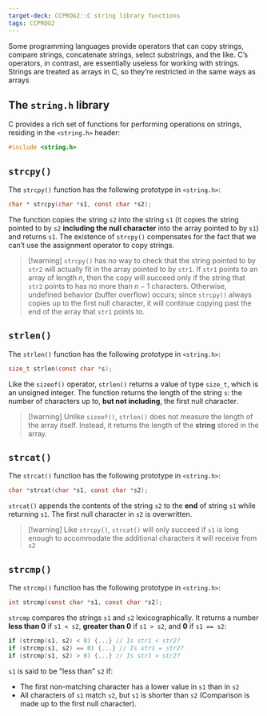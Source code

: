 ```yaml
---
target-deck: CCPROG2::C string library functions
tags: CCPROG2
---
```


Some programming languages provide operators that can copy strings, compare strings, concatenate strings, select substrings, and the like. C’s operators, in contrast, are essentially useless for working with strings. Strings are treated as arrays in C, so they’re restricted in the same ways as arrays

## The `string.h` library

C provides a rich set of functions for performing operations on strings, residing in the `<string.h>` header:
```c
#include <string.h>
```
<!--ID: 1708431865662-->


## `strcpy()`

The `strcpy()` function has the following prototype in `<string.h>`:
```c
char * strcpy(char *s1, const char *s2);
```
The function copies the string `s2` into the string `s1` (it copies the string pointed to by `s2` **including the null character** into the array pointed to by `s1`) and returns `s1`. The existence of `strcpy()` compensates for the fact that we can’t use the assignment operator to copy strings.
>[!warning] `strcpy()` has no way to check that the string pointed to by `str2` will actually fit in the array pointed to by `str1`.
>If `str1` points to an array of length $n$, then the copy will succeed only if the string that `str2` points to has no more than $n - 1$ characters. Otherwise, undefined behavior (buffer overflow) occurs; since `strcpy()` always copies up to the first null character, it will continue copying past the end of the array that `str1` points to.
<!--ID: 1708431865672-->


## `strlen()`

The `strlen()` function has the following prototype in `<string.h>`:
```c
size_t strlen(const char *s);
```
Like the `sizeof()` operator, `strlen()` returns a value of type `size_t`, which is an unsigned integer. The function returns the length of the string `s`: the number of characters up to, **but not including**, the first null character.
>[!warning] Unlike `sizeof()`, `strlen()` does not measure the length of the array itself. Instead, it returns the length of the **string** stored in the array.
<!--ID: 1708431865684-->


## `strcat()`

The `strcat()` function has the following prototype in `<string.h>`:
```c
char *strcat(char *s1, const char *s2);
```
`strcat()` appends the contents of the string `s2` to the **end** of string `s1` while returning `s1`. The first null character in `s2` is overwritten.
>[!warning] Like `strcpy()`, `strcat()` will only succeed if `s1` is long enough to accommodate the additional characters it will receive from `s2`
<!--ID: 1708431865693-->


## `strcmp()`

The `strcmp()` function has the following prototype in `<string.h>`:
```c
int strcmp(const char *s1, const char *s2);
```
`strcmp` compares the strings `s1` and `s2` lexicographically. It returns a number **less than 0** if `s1 < s2`, **greater than 0** if `s1 > s2`, and **0** if `s1 == s2`:
```c
if (strcmp(s1, s2) < 0) {...} // Is str1 < str2?
if (strcmp(s1, s2) == 0) {...} // Is str1 = str2?
if (strcmp(s1, s2) > 0) {...} // Is str1 > str2?
```
`s1` is said to be "less than" `s2` if:
- The first non-matching character has a lower value in `s1` than in `s2`
- All characters of `s1` match `s2`, but `s1` is shorter than `s2` (Comparison is made up to the first null character).
<!--ID: 1708431865702-->

